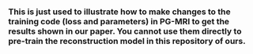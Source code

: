 ### This is just used to illustrate how to make changes to the training code (loss and parameters) in PG-MRI to get the results shown in our paper. You cannot use them directly to pre-train the reconstruction model in this repository of ours.
